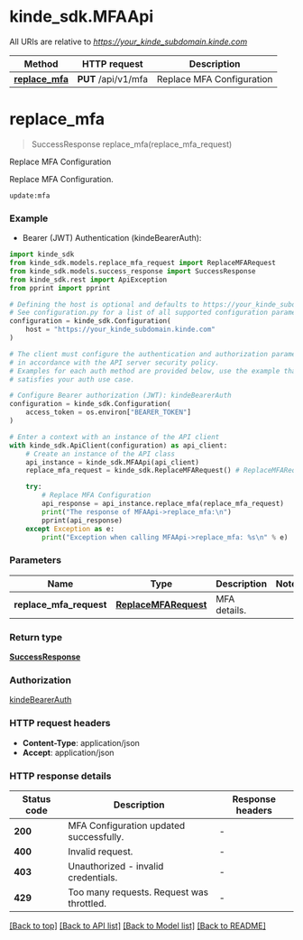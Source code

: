 # kinde_sdk.MFAApi

All URIs are relative to *https://your_kinde_subdomain.kinde.com*

Method | HTTP request | Description
------------- | ------------- | -------------
[**replace_mfa**](MFAApi.md#replace_mfa) | **PUT** /api/v1/mfa | Replace MFA Configuration


# **replace_mfa**
> SuccessResponse replace_mfa(replace_mfa_request)

Replace MFA Configuration

Replace MFA Configuration.

<div>
  <code>update:mfa</code>
</div>


### Example

* Bearer (JWT) Authentication (kindeBearerAuth):

```python
import kinde_sdk
from kinde_sdk.models.replace_mfa_request import ReplaceMFARequest
from kinde_sdk.models.success_response import SuccessResponse
from kinde_sdk.rest import ApiException
from pprint import pprint

# Defining the host is optional and defaults to https://your_kinde_subdomain.kinde.com
# See configuration.py for a list of all supported configuration parameters.
configuration = kinde_sdk.Configuration(
    host = "https://your_kinde_subdomain.kinde.com"
)

# The client must configure the authentication and authorization parameters
# in accordance with the API server security policy.
# Examples for each auth method are provided below, use the example that
# satisfies your auth use case.

# Configure Bearer authorization (JWT): kindeBearerAuth
configuration = kinde_sdk.Configuration(
    access_token = os.environ["BEARER_TOKEN"]
)

# Enter a context with an instance of the API client
with kinde_sdk.ApiClient(configuration) as api_client:
    # Create an instance of the API class
    api_instance = kinde_sdk.MFAApi(api_client)
    replace_mfa_request = kinde_sdk.ReplaceMFARequest() # ReplaceMFARequest | MFA details.

    try:
        # Replace MFA Configuration
        api_response = api_instance.replace_mfa(replace_mfa_request)
        print("The response of MFAApi->replace_mfa:\n")
        pprint(api_response)
    except Exception as e:
        print("Exception when calling MFAApi->replace_mfa: %s\n" % e)
```



### Parameters


Name | Type | Description  | Notes
------------- | ------------- | ------------- | -------------
 **replace_mfa_request** | [**ReplaceMFARequest**](ReplaceMFARequest.md)| MFA details. | 

### Return type

[**SuccessResponse**](SuccessResponse.md)

### Authorization

[kindeBearerAuth](../README.md#kindeBearerAuth)

### HTTP request headers

 - **Content-Type**: application/json
 - **Accept**: application/json

### HTTP response details

| Status code | Description | Response headers |
|-------------|-------------|------------------|
**200** | MFA Configuration updated successfully. |  -  |
**400** | Invalid request. |  -  |
**403** | Unauthorized - invalid credentials. |  -  |
**429** | Too many requests. Request was throttled. |  -  |

[[Back to top]](#) [[Back to API list]](../README.md#documentation-for-api-endpoints) [[Back to Model list]](../README.md#documentation-for-models) [[Back to README]](../README.md)

